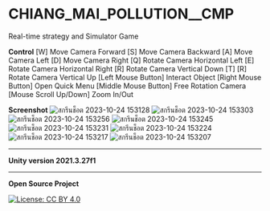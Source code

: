 # CHIANG_MAI_POLLUTION__CMP
Real-time strategy and Simulator Game

**Control**
[W] Move Camera Forward
[S]  Move Camera Backward
[A] Move Camera Left
[D] Move Camera Right
[Q] Rotate Camera Horizontal Left
[E] Rotate Camera Horizontal Right
[R] Rotate Camera Vertical Down
[T] [R] Rotate Camera Vertical Up
[Left Mouse Button] Interact Object
[Right Mouse Button] Open Quick Menu
[Middle Mouse Button] Free Rotation Camera
[Mouse Scroll Up/Down] Zoom In/Out

**Screenshot**
![สกรีนช็อต 2023-10-24 153128](https://github.com/Gongpai/CHIANG_MAI_POLLUTION__CMP/assets/31787868/857cf940-07f6-48aa-b981-e3f5b9b8188b)
![สกรีนช็อต 2023-10-24 153303](https://github.com/Gongpai/CHIANG_MAI_POLLUTION__CMP/assets/31787868/e9235b88-8811-4139-8748-99a0937a023d)
![สกรีนช็อต 2023-10-24 153256](https://github.com/Gongpai/CHIANG_MAI_POLLUTION__CMP/assets/31787868/30f95604-f78d-4624-8e68-e0cd81c64187)
![สกรีนช็อต 2023-10-24 153245](https://github.com/Gongpai/CHIANG_MAI_POLLUTION__CMP/assets/31787868/d9341464-b2d9-4970-b888-2dcbdb88a4cb)
![สกรีนช็อต 2023-10-24 153231](https://github.com/Gongpai/CHIANG_MAI_POLLUTION__CMP/assets/31787868/5bb2aa38-ba11-4496-83bf-1fc4df660c74)
![สกรีนช็อต 2023-10-24 153224](https://github.com/Gongpai/CHIANG_MAI_POLLUTION__CMP/assets/31787868/27147e1a-b198-4471-8121-2deafa85da3f)
![สกรีนช็อต 2023-10-24 153217](https://github.com/Gongpai/CHIANG_MAI_POLLUTION__CMP/assets/31787868/d0af1fd1-fa23-42a2-953c-7bb7229033a6)
![สกรีนช็อต 2023-10-24 153207](https://github.com/Gongpai/CHIANG_MAI_POLLUTION__CMP/assets/31787868/56903694-f6cf-41df-b07f-2878c84fbb6a)

--------------------------------------------
**Unity version 2021.3.27f1**

--------------------------------------------
**Open Source Project**

[![License: CC BY 4.0](https://licensebuttons.net/l/by/4.0/80x15.png)](http://creativecommons.org/licenses/by/4.0/)
